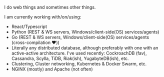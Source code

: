 I do web things and sometimes other things.

I am currently working with/on/using:
- React/Typescript
- Python (REST & WS servers, Windows/client-side(OS) services/agents)
- Go (REST & WS servers, Windows/client-side(OS) services/agents (cross-compilation ❤️))
- Literally any distributed database, although preferably with one with an active-active architecture. I've used recently: CockroachDB (fav), Cassandra, Scylla, TiDB, Riak(ish), YugabyteDB(ish), etc.
- Clustering, Cluster networking, Kubernetes & Docker Swarm, etc.
- NGINX (mostly) and Apache (not often)
